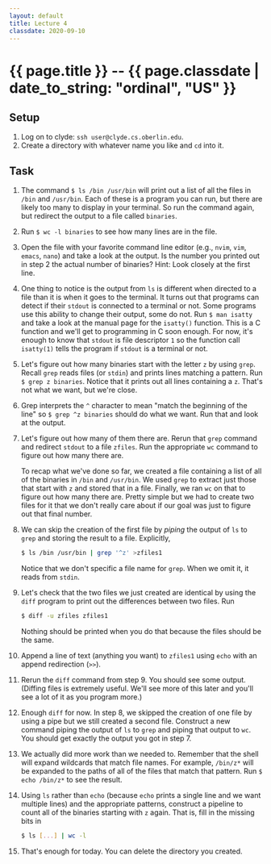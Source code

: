 ```yaml
---
layout: default
title: Lecture 4
classdate: 2020-09-10
---
```

# {{ page.title }} -- {{ page.classdate | date_to_string: "ordinal", "US" }}

## Setup
1. Log on to clyde: `ssh user@clyde.cs.oberlin.edu`.
2. Create a directory with whatever name you like and `cd` into it.

## Task
1. The command `$ ls /bin /usr/bin` will print out a list of all the files
   in `/bin` and `/usr/bin`. Each of these is a program you can run, but there
   are likely too many to display in your terminal. So run the command again,
   but redirect the output to a file called `binaries`.
2. Run `$ wc -l binaries` to see how many lines are in the file.
3. Open the file with your favorite command line editor (e.g., `nvim`, `vim`,
   `emacs`, `nano`) and take a look at the output. Is the number you printed
   out in step 2 the actual number of binaries? Hint: Look closely at the
   first line.
4. One thing to notice is the output from `ls` is different when directed to a
   file than it is when it goes to the terminal. It turns out that programs
   can detect if their `stdout` is connected to a terminal or not. Some programs
   use this ability to change their output, some do not. Run `$ man isatty` and
   take a look at the manual page for the `isatty()` function. This is a C
   function and we'll get to programming in C soon enough. For now, it's
   enough to know that `stdout` is file descriptor `1` so the function call
   `isatty(1)` tells the program if `stdout` is a terminal or not.
5. Let's figure out how many binaries start with the letter `z` by using
   `grep`. Recall `grep` reads files (or `stdin`) and prints lines matching a
   pattern. Run `$ grep z binaries`. Notice that it prints out all lines
   containing a `z`. That's not what we want, but we're close.
6. Grep interprets the `^` character to mean "match the beginning of the line"
   so `$ grep ^z binaries` should do what we want. Run that and look at the
   output. 
7. Let's figure out how many of them there are. Rerun that `grep` command and
   redirect `stdout` to a file `zfiles`. Run the appropriate `wc` command to
   figure out how many there are.

   To recap what we've done so far, we created a file containing a list of all
   of the binaries in `/bin` and `/usr/bin`. We used `grep` to extract just
   those that start with `z` and stored that in a file. Finally, we ran `wc`
   on that to figure out how many there are. Pretty simple but we had to
   create two files for it that we don't really care about if our goal was
   just to figure out that final number.
8. We can skip the creation of the first file by _piping_ the output of `ls`
   to `grep` and storing the result to a file. Explicitly,

   ``` sh
   $ ls /bin /usr/bin | grep '^z' >zfiles1
   ```

   Notice that we don't specific a file name for `grep`. When we omit it, it
   reads from `stdin`.
9. Let's check that the two files we just created are identical by using the
   `diff` program to print out the differences between two files. Run

   ``` sh
   $ diff -u zfiles zfiles1
   ```

   Nothing should be printed when you do that because the files should be the
   same.
10. Append a line of text (anything you want) to `zfiles1` using `echo` with
    an append redirection (`>>`).
11. Rerun the `diff` command from step 9. You should see some output. (Diffing
    files is extremely useful. We'll see more of this later and you'll see a
    lot of it as you program more.)
12. Enough `diff` for now. In step 8, we skipped the creation of one file by
    using a pipe but we still created a second file. Construct a new command
    piping the output of `ls` to `grep` and piping that output to `wc`. You
    should get exactly the output you got in step 7.
13. We actually did more work than we needed to. Remember that the shell will
    expand wildcards that match file names. For example, `/bin/z*` will be
    expanded to the paths of all of the files that match that pattern. Run `$
    echo /bin/z*` to see the result.
14. Using `ls` rather than `echo` (because `echo` prints a single line and we
    want multiple lines) and the appropriate patterns, construct a pipeline to
    count all of the binaries starting with `z` again. That is, fill in the
    missing bits in
    
    ``` sh
    $ ls [...] | wc -l
    ```
15. That's enough for today. You can delete the directory you created.
